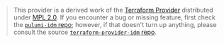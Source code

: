 > This provider is a derived work of the [Terraform Provider](https://github.com/terraform-providers/terraform-provider-idm)
> distributed under [MPL 2.0](https://www.mozilla.org/en-US/MPL/2.0/). If you encounter a bug or missing feature,
> first check the [`pulumi-idm` repo](/issues); however, if that doesn't turn up anything,
> please consult the source [`terraform-provider-idm` repo](https://github.com/terraform-providers/terraform-provider-idm/issues).

